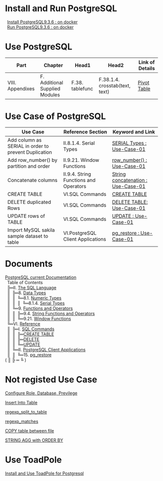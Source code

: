 # Install and Run PostgreSQL
&ensp;[Install PostgreSQL9.3.6 : on docker](01_Install_and_Run_PostgreSQL/01_Install_PostgreSQL9.3.6_on_docker.md)  
&ensp;[Run PostgreSQL9.3.6 : on docker](01_Install_and_Run_PostgreSQL/02_Run_PostgreSQL9.3.6_on_docker.md)

# Use PostgreSQL
| Part             | Chapter                        | Head1           | Head2                          | Link of Details                                     |
|------------------|--------------------------------|-----------------|--------------------------------|-----------------------------------------------------|
| VIII. Appendixes | F. Additional Supplied Modules | F.38. tablefunc | F.38.1.4. crosstab(text, text) | [Pivot Table](02_Use_PostgreSQL/10_Pivot_Table.md)  |

# Use Case of PostgreSQL
| Use Case                                             | Reference Section                      | Keyword and Link                                                                                                                    |
|------------------------------------------------------|----------------------------------------|-------------------------------------------------------------------------------------------------------------------------------------|
| Add column as SERIAL in order to prevent Duplication | II.8.1.4. Serial Types                 | [SERIAL Types : Use-Case-01](02_Use_PostgreSQL/current/02_II/08/01/4/01_add_column_as_serial_to_prevent_duplication.md)             |
| Add row_number() by partition and order              | II.9.21. Window Functions              | [row_number() : Use-Case-01](02_Use_PostgreSQL/current/02_II/09/21/06_row_number.md)                                                |
| Concatenate columns                                  | II.9.4. String Functions and Operators | [String concatenation : Use-Case-01](02_Use_PostgreSQL/current/02_II/09/4/09_Concatenate_Columns.md)                                |
| CREATE TABLE                                         | VI.SQL Commands                        | [CREATE TABLE](02_Use_PostgreSQL/current/06_VI/01_I/CREATE_TABLE/02_Create_Table.md)                                                |
| DELETE duplicated Rows                               | VI.SQL Commands                        | [DELETE TABLE: Use-Case-01](02_Use_PostgreSQL/current/06_VI/01_I/DELETE/01_delete_duplicated_rows.md)                               | 
| UPDATE rows of TABLE                                 | VI.SQL Commands                        | [UPDATE : Use-Case-01](02_Use_PostgreSQL/current/06_VI/01_I/UPDATE/01_update_table.md)                                              |
| Import MySQL sakila sample dataset to table          | VI.PostgreSQL Client Applications      | [pg_restore : Use-Case-01](02_Use_PostgreSQL/current/06_VI/02_II/pg_restore/01_Import_MySQL_sakila_sample_dataset_to_PostgreSQL.md) |

# Documents
[PostgreSQL current Documentation](https://www.postgresql.org/docs/current/static/index.html)  
&ensp;Table of Contents  
&ensp;╠═II. [The SQL Language](https://www.postgresql.org/docs/current/static/sql.html)  
&ensp;║&ensp;╠═8. [Data Types](https://www.postgresql.org/docs/current/static/datatype.html)  
&ensp;║&ensp;║&ensp;╚═8.1. [Numeric Types](https://www.postgresql.org/docs/current/static/datatype-numeric.html)  
&ensp;║&ensp;║&ensp;║&ensp;╚═8.1.4. [Serial Types](https://www.postgresql.org/docs/current/static/datatype-numeric.html#DATATYPE-SERIAL)  
&ensp;║&ensp;╚═9. [Functions and Operators](https://www.postgresql.org/docs/current/static/functions.html)  
&ensp;║&ensp;║&ensp;╠═9.4. [String Functions and Operators](https://www.postgresql.org/docs/current/static/functions-string.html)  
&ensp;║&ensp;║&ensp;╚═9.21. [Window Functions](https://www.postgresql.org/docs/current/static/functions-window.html)  
&ensp;╚═VI. [Reference](https://www.postgresql.org/docs/current/static/reference.html)  
&ensp;║&ensp;╠═I. [SQL Commands](https://www.postgresql.org/docs/current/static/sql-commands.html)  
&ensp;║&ensp;║&ensp;╠═[CREATE TABLE](https://www.postgresql.org/docs/current/static/sql-createtable.html)  
&ensp;║&ensp;║&ensp;╠═[DELETE](https://www.postgresql.org/docs/current/static/sql-delete.html)  
&ensp;║&ensp;║&ensp;╚═[UPDATE](https://www.postgresql.org/docs/current/static/sql-update.html)  
&ensp;║&ensp;╚═II. [PostgreSQL Client Applications](https://www.postgresql.org/docs/current/static/reference-client.html)  
&ensp;║&ensp;║&ensp;╚═15. [pg_restore](https://www.postgresql.org/docs/current/static/app-pgrestore.html)  
( ║ ╠ ═ ╚ )

# Not registed Use Case
[Configure Role, Database, Previlege](02_Use_PostgreSQL/01_Configure_Role_Database_Preivilege.md)

[Insert Into Table](02_Use_PostgreSQL/03_Insert_Into_Table.md)

[regexp_split_to_table](02_Use_PostgreSQL/04_regexp_split_to_table.md)

[regexp_matches](02_Use_PostgreSQL/05_regexp_matches.md)

[COPY table between file](02_Use_PostgreSQL/07_copy_table_and_file.md)

[STRING AGG with ORDER BY](02_Use_PostgreSQL/08_STRING_AGG_ORDER_BY.md)

# Use ToadPole

[Install and Use ToadPole for Postgresql](03_Use_Toad_Pole/01_use_toadpole.md)
